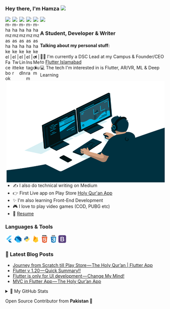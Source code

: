 ### Hey there, I'm  Hamza <img src="https://media.giphy.com/media/hvRJCLFzcasrR4ia7z/giphy.gif" width="25px">

[<img align="left" alt="m-hamzashakeel | Facebook" width=22px src="https://cdn.jsdelivr.net/npm/simple-icons@v3/icons/facebook.svg">][facebook]
[<img align="left" alt="m-hamzashakeel | Twitter" width=22px src="https://cdn.jsdelivr.net/npm/simple-icons@v3/icons/twitter.svg">][twitter]
[<img align="left" alt="m-hamzashakeel | LinkedIn" width=22px src="https://cdn.jsdelivr.net/npm/simple-icons@v3/icons/linkedin.svg">][linkedin]
[<img align="left" alt="m-hamzashakeel | Instagram" width=22px src="https://cdn.jsdelivr.net/npm/simple-icons@v3/icons/instagram.svg">][instagram]
[<img align="left" alt="m-hamzashakeel | Medium" width=22px src="https://cdn.jsdelivr.net/npm/simple-icons@v3/icons/medium.svg">][medium]

![](https://visitor-badge.glitch.me/badge?page_id=abhisheknaiidu.abhisheknaiidu)

### A Student, Developer & Writer

<img align="right" alt="GIF" src="code.gif" width="500" height="320" />

#### Talking about my personal stuff:

- 🙋‍♂️ I'm currently a DSC Lead at my Campus & Founder/CEO to [Flutter Islamabad][flutter_isb]
- 💻 The tech I'm interested in is Flutter, AR/VR, ML & Deep Learning
- ✍ I also do technical writing on Medium
- 👉 First Live app on Play Store [Holy Qur'an App][quran]
- ✨ I'm also learning Front-End Development
- 🎮 I love to play video games (COD, PUBG etc)
- 📄 [Resume][profile]

### Languages & Tools

<code><img width=24px src="https://raw.githubusercontent.com/github/explore/80688e429a7d4ef2fca1e82350fe8e3517d3494d/topics/flutter/flutter.png"></code>
<code><img width=24px src="https://raw.githubusercontent.com/github/explore/80688e429a7d4ef2fca1e82350fe8e3517d3494d/topics/dart/dart.png"></code>
<code><img width=24px src="https://raw.githubusercontent.com/github/explore/80688e429a7d4ef2fca1e82350fe8e3517d3494d/topics/python/python.png"></code>
<code><img width=24px src="https://raw.githubusercontent.com/github/explore/80688e429a7d4ef2fca1e82350fe8e3517d3494d/topics/firebase/firebase.png"></code>
<code><img width=24px src="https://raw.githubusercontent.com/github/explore/80688e429a7d4ef2fca1e82350fe8e3517d3494d/topics/html/html.png"></code>
<code><img width=24px src="https://raw.githubusercontent.com/github/explore/80688e429a7d4ef2fca1e82350fe8e3517d3494d/topics/css/css.png"></code>
<code><img width=24px src="https://raw.githubusercontent.com/github/explore/80688e429a7d4ef2fca1e82350fe8e3517d3494d/topics/bootstrap/bootstrap.png"></code>

### 📙 Latest Blog Posts
<!-- BLOG-POST-LIST:START -->
- [Journey from Scratch till Play Store — The Holy Qur’an | Flutter App](https://itnext.io/journey-from-scratch-till-play-store-the-holy-quran-flutter-app-407a5370448a?source=rss-198dec8dcf4a------2)
- [Flutter v 1.20 — Quick Summary!!](https://itnext.io/flutter-v-1-20-quick-summary-ca14e6da9418?source=rss-198dec8dcf4a------2)
- [Flutter is only for UI development — Change My Mind!](https://itnext.io/flutter-is-only-for-ui-development-change-my-mind-f8ced7a6b57e?source=rss-198dec8dcf4a------2)
- [MVC in Flutter App — The Holy Qur’an App](https://itnext.io/mvc-in-flutter-app-the-holy-quran-app-c0fd8ae31d67?source=rss-198dec8dcf4a------2)
<!-- BLOG-POST-LIST:END -->

<details>
<summary>📝 My GitHub Stats</summary>
<br>

[![Hamza's github stats](https://github-readme-stats.vercel.app/api?username=m-hamzashakeel&theme=gotham)](https://github.com/m-hamzashakeel/github-readme-stats)

</details>

Open Source Contributor from <b>Pakistan<b> 💚

[quran]: https://github.com/m-hamzashakeel/The_Holy_Quran_App
[twitter]: https://www.twitter.com/m_hamzashakeel/
[linkedin]: https://www.linkedin.com/in/m-hamzashakeel/
[instagram]: https://www.instagram.com/m_hamzashakeel/
[medium]: https://medium.com/@hamza.6.shakeel
[facebook]: https://www.facebook.com/hamza.maddog
[flutter_isb]: http://facebook.com/FlutterIslamabadPakistan
[profile]: http://m-hamzashakeel.github.io